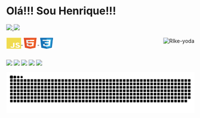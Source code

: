 # Olá!!! Sou Henrique!!!
<div>
  <a href="https://github.com/LordeRike">
  <img height="180em" src="https://github-readme-stats.vercel.app/api?username=LordeRike&show_icons=true&theme=midnight-purple&include_all_commits=true&count_private=true"/>
  <img height="180em" src="https://github-readme-stats.vercel.app/api/top-langs/?username=LordeRike&layout=compact&langs_count=7&theme=midnight-purple"/>
</div>
  <div style="display: inline_block"><br>
  <img align="center" alt="Rike-Js" height="30" width="40" src="https://raw.githubusercontent.com/devicons/devicon/master/icons/javascript/javascript-plain.svg">
  <img align="center" alt="RIke-HTML" height="30" width="40" src="https://raw.githubusercontent.com/devicons/devicon/master/icons/html5/html5-original.svg">
  <img align="center" alt="RIke-CSS" height="30" width="40" src="https://raw.githubusercontent.com/devicons/devicon/master/icons/css3/css3-original.svg">
  <img align="right" alt="RIke-yoda" src="https://im2.ezgif.com/tmp/ezgif-2-c2f20740d7d7.gif">
</div>
  
  ##
  
  <div>
  <a href="https://instagram.com/coazt_rike" target="_blank"><img src="https://img.shields.io/badge/-Instagram-%23E4405F?style=for-the-badge&logo=instagram&logoColor=white" target="_blank"></a>
 	<a href="https://www.twitch.tv/affescaos" target="_blank"><img src="https://img.shields.io/badge/Twitch-9146FF?style=for-the-badge&logo=twitch&logoColor=white" target="_blank"></a>
 <a href="https://discord.gg/PVP8dBzw" target="_blank"><img src="https://img.shields.io/badge/Discord-7289DA?style=for-the-badge&logo=discord&logoColor=white" target="_blank"></a> 
  <a href = "mailto:henrike.costaa@gmail.com"><img src="https://img.shields.io/badge/-Gmail-%23333?style=for-the-badge&logo=gmail&logoColor=white" target="_blank"></a>
  <a href="https://www.linkedin.com/in/henrique-azeredo-19803414b/" target="_blank"><img src="https://img.shields.io/badge/-LinkedIn-%230077B5?style=for-the-badge&logo=linkedin&logoColor=white" target="_blank"></a> 
    
  ![Snake animation](https://github.com/LordeRike/LordeRike/blob/output/github-contribution-grid-snake.svg)
    
  </div>
